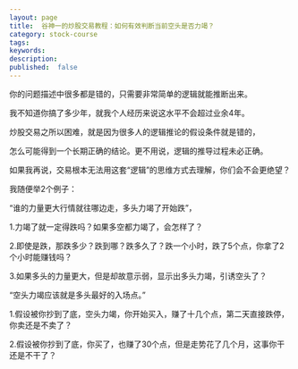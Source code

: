 ```yaml
---
layout: page
title:  谷神一的炒股交易教程：如何有效判断当前空头是否力竭？
category: stock-course
tags:
keywords:
description:  
published:  false
---
```


你的问题描述中很多都是错的，只需要非常简单的逻辑就能推断出来。

我不知道你搞了多少年，就我个人经历来说这水平不会超过业余4年。

炒股交易之所以困难，就是因为很多人的逻辑推论的假设条件就是错的，

怎么可能得到一个长期正确的结论。更不用说，逻辑的推导过程未必正确。

如果我再说，交易根本无法用这套“逻辑”的思维方式去理解，你们会不会更绝望？

我随便举2个例子：

“谁的力量更大行情就往哪边走，多头力竭了开始跌”，

1.力竭了就一定得跌吗？如果多空都力竭了，会怎样了？

2.即使是跌，那跌多少？跌到哪？跌多久了？跌一个小时，跌了5个点，你拿了2个小时能赚钱吗？

3.如果多头的力量更大，但是却故意示弱，显示出多头力竭，引诱空头了？

“空头力竭应该就是多头最好的入场点。”

1.假设被你抄到了底，空头力竭，你开始买入，赚了十几个点，第二天直接跌停，你卖还是不卖了？

2.假设被你抄到了底，你买了，也赚了30个点，但是走势花了几个月，这事你干还是不干了？


